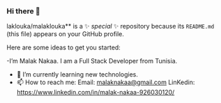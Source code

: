 ### Hi there 👋
laklouka/malaklouka** is a ✨ _special_ ✨ repository because its `README.md` (this file) appears on your GitHub profile.

Here are some ideas to get you started:

-I’m Malak Nakaa. I am a Full Stack Developer from Tunisia.
- 🌱 I’m currently learning new technologies.
- 📫 How to reach me: Email: malaknakaa@gmail.com LinKedin: https://www.linkedin.com/in/malak-nakaa-926030120/



